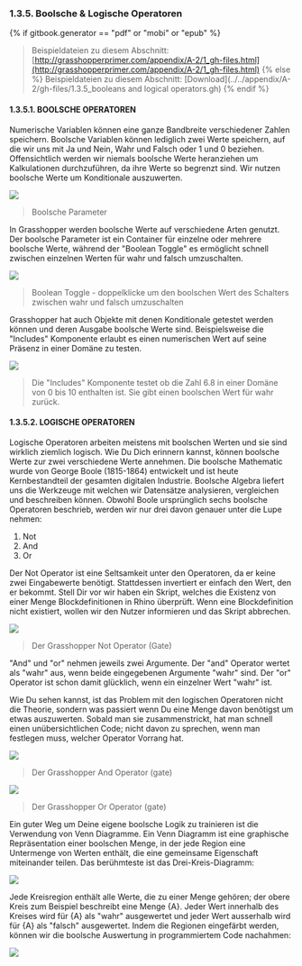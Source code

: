 ### 1.3.5. Boolsche & Logische Operatoren
{% if gitbook.generator == "pdf" or "mobi" or "epub" %}
>Beispieldateien zu diesem Abschnitt: [http://grasshopperprimer.com/appendix/A-2/1_gh-files.html](http://grasshopperprimer.com/appendix/A-2/1_gh-files.html)
{% else %}
>Beispieldateien zu diesem Abschnitt: [Download](../../appendix/A-2/gh-files/1.3.5_booleans and logical operators.gh)
{% endif %}

#### 1.3.5.1. BOOLSCHE OPERATOREN
Numerische Variablen können eine ganze Bandbreite verschiedener Zahlen speichern. Boolsche Variablen können lediglich zwei Werte speichern, auf die wir uns mit Ja und Nein, Wahr und Falsch oder 1 und 0 beziehen. Offensichtlich werden wir niemals boolsche Werte heranziehen um Kalkulationen durchzuführen, da ihre Werte so begrenzt sind. Wir nutzen boolsche Werte um Konditionale auszuwerten.

![](images/1-3-5/1-3-5_001-boolean-parameter.png)
>Boolsche Parameter

In Grasshopper werden boolsche Werte auf verschiedene Arten genutzt. Der boolsche Parameter ist ein Container für einzelne oder mehrere boolsche Werte, während der "Boolean Toggle" es ermöglicht schnell zwischen einzelnen Werten für wahr und falsch umzuschalten.

![](images/1-3-5/1-3-5_002-boolean-toggle.png)
>Boolean Toggle - doppelklicke um den boolschen Wert des Schalters zwischen wahr und falsch umzuschalten

Grasshopper hat auch Objekte mit denen Konditionale getestet werden können und deren Ausgabe boolsche Werte sind. Beispielsweise die "Includes" Komponente erlaubt es einen numerischen Wert auf seine Präsenz in einer Domäne zu testen.

![](images/1-3-5/1-3-5_003-includes.png)
>Die "Includes" Komponente testet ob die Zahl 6.8 in einer Domäne von 0 bis 10 enthalten ist. Sie gibt einen boolschen Wert für wahr zurück.

#### 1.3.5.2. LOGISCHE OPERATOREN
Logische Operatoren arbeiten meistens mit boolschen Werten und sie sind wirklich ziemlich logisch. Wie Du Dich erinnern kannst, können boolsche Werte zur zwei verschiedene Werte annehmen. Die boolsche Mathematic wurde von George Boole (1815-1864) entwickelt und ist heute Kernbestandteil der gesamten digitalen Industrie. Boolsche Algebra liefert uns die Werkzeuge mit welchen wir Datensätze analysieren, vergleichen und beschreiben können. Obwohl Boole ursprünglich sechs boolsche Operatoren beschrieb, werden wir nur drei davon genauer unter die Lupe nehmen:

1. Not
2. And
3. Or

Der Not Operator ist eine Seltsamkeit unter den Operatoren, da er keine zwei Eingabewerte benötigt. Stattdessen invertiert er einfach den Wert, den er bekommt. Stell Dir vor wir haben ein Skript, welches die Existenz von einer Menge Blockdefinitionen in Rhino überprüft. Wenn eine Blockdefinition nicht existiert, wollen wir den Nutzer informieren und das Skript abbrechen.

![](images/1-3-5/1-3-5_004-not.png)
>Der Grasshopper Not Operator (Gate)

"And" und "or" nehmen jeweils zwei Argumente. Der "and" Operator wertet als "wahr" aus, wenn beide eingegebenen Argumente "wahr" sind. Der "or" Operator ist schon damit glücklich, wenn ein einzelner Wert "wahr" ist.

Wie Du sehen kannst, ist das Problem mit den logischen Operatoren nicht die Theorie, sondern was passiert wenn Du eine Menge davon benötigst um etwas auszuwerten. Sobald man sie zusammenstrickt, hat man schnell einen unübersichtlichen Code; nicht davon zu sprechen, wenn man festlegen muss, welcher Operator Vorrang hat.

![](images/1-3-5/1-3-5_005-and.png)
>Der Grasshopper And Operator (gate)

![](images/1-3-5/1-3-5_006-or.png)
>Der Grasshopper Or Operator (gate)

Ein guter Weg um Deine eigene boolsche Logik zu trainieren ist die Verwendung von Venn Diagramme. Ein Venn Diagramm ist eine graphische Repräsentation einer boolschen Menge, in der jede Region eine Untermenge von Werten enthält, die eine gemeinsame Eigenschaft miteinander teilen. Das berühmteste ist das Drei-Kreis-Diagramm:

![](images/1-3-5/1-3-5_007-venn-diagram.png)

Jede Kreisregion enthält alle Werte, die zu einer Menge gehören; der obere Kreis zum Beispiel beschreibt eine Menge {A}. Jeder Wert innerhalb des Kreises wird für {A} als "wahr" ausgewertet und jeder Wert ausserhalb wird für {A} als "falsch" ausgewertet. Indem die Regionen eingefärbt werden, können wir die boolsche Auswertung in programmiertem Code nachahmen:

![](images/1-3-5/1-3-5_008-venn-diagram-examples.png)
